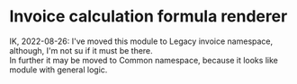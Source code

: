 # Invoice calculation formula renderer

IK, 2022-08-26: I've moved this module to Legacy invoice namespace, although, I'm not su if it must be there.  
In further it may be moved to Common namespace, because it looks like module with general logic.
